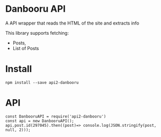 # Danbooru API
A API wrapper that reads the HTML of the site and extracts info

This library supports fetching:
- Posts, 
- List of Posts

# Install
``` npm install --save api2-danbooru ```

# API
```
const DanbooruAPI = require('api2-danbooru') 
const api = new DanbooruAPI();
api.post.id(297045).then((post)=> console.log(JSON.stringify(post, null, 2)));
```
